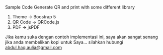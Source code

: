 Sample Code Generate QR and print with some different library

1. Theme -> Boostrap 5
2. QR Code -> QRCode.js
3. PDF -> jsPDF


Jika kamu suka dengan contoh implementasi ini, saya akan sangat senang jika anda membelikan kopi untuk Saya...
silahkan hubungi abdul.haq.aulia@gmail.com
